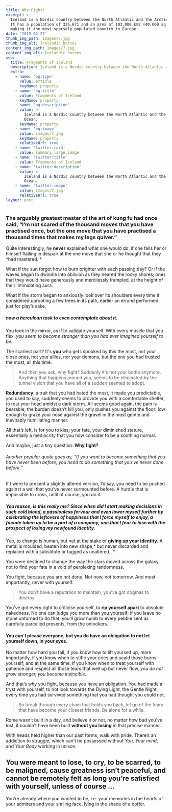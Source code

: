 ```yaml
---
title: Why Fight?
excerpt: >-
  Iceland is a Nordic country between the North Atlantic and the Arctic Ocean.
  It has a population of 325,671 and an area of 103,000 km2 (40,000 sq mi),
  making it the most sparsely populated country in Europe.
date: '2019-03-27'
thumb_img_path: images/7.jpg
thumb_img_alt: Icelandic horses
content_img_path: images/7.jpg
content_img_alt: Icelandic horses
seo:
  title: Fragments of Iceland
  description: Iceland is a Nordic country between the North Atlantic and the Arctic Ocean.
  extra:
    - name: 'og:type'
      value: article
      keyName: property
    - name: 'og:title'
      value: Fragments of Iceland
      keyName: property
    - name: 'og:description'
      value: >-
        Iceland is a Nordic country between the North Atlantic and the Arctic
        Ocean.
      keyName: property
    - name: 'og:image'
      value: images/7.jpg
      keyName: property
      relativeUrl: true
    - name: 'twitter:card'
      value: summary_large_image
    - name: 'twitter:title'
      value: Fragments of Iceland
    - name: 'twitter:description'
      value: >-
        Iceland is a Nordic country between the North Atlantic and the Arctic
        Ocean.
    - name: 'twitter:image'
      value: images/7.jpg
      relativeUrl: true
layout: post
---
```

### The arguably greatest master of the art of kung fu had once said, “I’m not scared of the thousand moves that you have practised once, but the one move that you have practised a thousand times that makes my legs quiver.”

Quite interestingly, he **never** explained what one would do, if one fails her or himself flailing in despair at the one move that she or he thought that they *had mastered. *

What if the sun forgot how to burn brighter with each passing day? Or if the waves began to dwindle into oblivion as they neared the rocky shores; ones that they would have generously and mercilessly trampled, at the height of their intimidating aura.

What if the storm began to anxiously look over its shoulders every time it considered uprooting a few trees in its path, earlier an errand performed just for play’s sake,

##### now a herculean task to even contemplate about it.

You look in the mirror, as if to validate yourself. With every muscle that you flex, *you seem to become stranger than you had ever imagined yourself to be*. 

The scariest part? It's **you** who gets spooked by this the most, not your close ones, not your allies, nor your demons, but the one you had trusted the most, all this time. 

> And then you ask, why fight? 
> Suddenly it's not your battle anymore. Anything that happens around you, seems to be eliminated by the tunnel vision that you have all of a sudden seemed to adopt.

**Redundancy**, a trait that you had hated the most, it made you predictable, you used to say, suddenly seems to provide you with a comfortable shelter, to rest your head amidst a dark storm. All seems good again, the pain is bearable, the burden doesn’t kill you, only pushes you against the floor: low enough to graze your nose against the gravel in the most gentle and inevitably humiliating manner. 

All that’s left, is for you to kiss; your fate, your diminished stature, essentially a mediocrity that you now consider to be a soothing normal.

And maybe, just a tiny question: **Why fight?**

###### Another popular quote goes as, “If you want to become something that you have never been before, you need to do something that you’ve never done before.”

If I were to present a slightly altered version, I’d say, you need to be pushed against a wall that you’ve never surmounted before. A hurdle that is impossible to cross, until of course, you do it.

##### You reason, is this really me? Since when did I start making decisions in such cold blood, a passionless fervour and even lower myself further by celebrating the leftovers of happiness that I force myself to enjoy, a facade taken up to be a part of a company, one that I fear to lose with the prospect of losing my newfound identity.

Yup, to change is human, but not at the stake of **giving up your identity**. 
A metal is moulded, beaten into new shape,* but never discarded and replaced with a substitute or tagged as unaltered.  *

You were destined to change the way the stars moved across the galaxy, not to find your fate in a void of perplexing randomness. 

You fight, because you are not done. Not now, not tomorrow. And most importantly, never with yourself.

> You don’t have a reputation to maintain, you’ve got dogmas to destroy.

You’ve got every right to criticise yourself, to **rip yourself apart** to absolute nakedness. 
No one can judge you more than you yourself; if you leave no stone unturned to do that, you’ll grow numb to every pebble sent as carefully parcelled presents, from the onlookers. 

#### You can’t please everyone, but you do have an obligation to not let yourself down, in your eyes. 

No matter how hard you fall, if you know how to lift yourself up, more importantly, if you know when to stifle your cries and scald those burns yourself; and at the same time, if you know when to treat yourself with patience and respect all those tears that well up but never flow,
*you do not grow stronger, you become invincible.*

And that’s why you fight, because you have an obligation. You had made a tryst with yourself, to not look towards the Dying Light, the Gentle Night, every time you had survived something that you had thought you could not. 

> So break through every chain that holds you back, let go of the fears that have become your closest friends.
> Be alone for a while. 

Rome wasn’t built in a day, and believe it or not, no matter how bad you’ve lost, it couldn’t have been built **without you losing** in that precise manner.

With heads held higher than our past forms, walk with pride. There’s an addiction to struggle, which can’t be possessed without *You, Your mind*, and *Your Body* working in unison.

## You were meant to lose, to cry, to be scarred, to be maligned, cause greatness isn’t peaceful, and cannot be remotely felt as long you’re satisfied with yourself, unless of course ...

You’re already where you wanted to be, i.e. your memories in the hearts of your admirers and your smiling face, lying in the shade of a coffer. 

